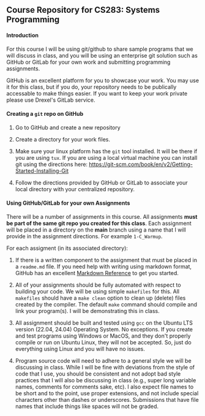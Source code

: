 ## Course Repository for CS283: Systems Programming

#### Introduction
For this course I will be using git/github to share sample programs that we will discuss in class, and you will be using an enterprise git solution such as GitHub or GitLab for your own work and submitting programming assignments.

GitHub is an excellent platform for you to showcase your work.  You may use it for this class, but if you do, your repository needs to be publically accessable to make things easier.  If you want to keep your work private please use Drexel's GitLab service.

#### Creating a `git` repo on GitHub

1. Go to GitHub and create a new repository

2. Create a directory for your work files.

3. Make sure your linux platform has the `git` tool installed.  It will be there if you are using `tux`.  If you are using a local virtual machine you can install git using the directions here: https://git-scm.com/book/en/v2/Getting-Started-Installing-Git

4. Follow the directions provided by GitHub or GitLab to associate your local directory with your centralized repository.

#### Using GitHub/GitLab for your own Assignments

There will be a number of assignments in this course.  All assignments **must be part of the same git repo you created for this class**.  Each assignment will be placed in a directory on the **main** branch using a name that I will provide in the assignment directions.  For example `1-C_Warmup`.

For each assigment (in its associated directory):

1. If there is a written component to the assignment that must be placed in a `readme.md` file.  If you need help with writing using markdown format, GitHub has an excellent [Markdown Reference](https://docs.github.com/en/get-started/writing-on-github/getting-started-with-writing-and-formatting-on-github/basic-writing-and-formatting-syntax) to get you started.

2. All of your assignments should be fully automated with respect to building your code.  We will be using simple `makefiles` for this.  All `makefiles` should have a `make clean` option to clean up (delete) files created by the compiler.  The default `make` command should compile and link your program(s).  I will be demonstrating this in class.

3. All assignment should be built and tested using `gcc` on the Ubuntu LTS version (22.04, 24.04) Operating System.  No exceptions. If you create and test programs using Windows or MacOS, and they don't properly compile or run on Ubuntu Linux, they will not be accepted.  So, just do everything using Linux and you will have no issues.

4. Program source code will need to adhere to a general style we will be discussing in class.  While I will be fine with deviations from the style of code that I use, you should be consistent and not adopt bad style practices that I will also be discussing in class (e.g., super long variable names, comments for comments sake, etc).  I also expect file names to be short and to the point, use proper extensions, and not include special characters other than dashes or underscores.  Submissions that have file names that include things like spaces will not be graded.  

